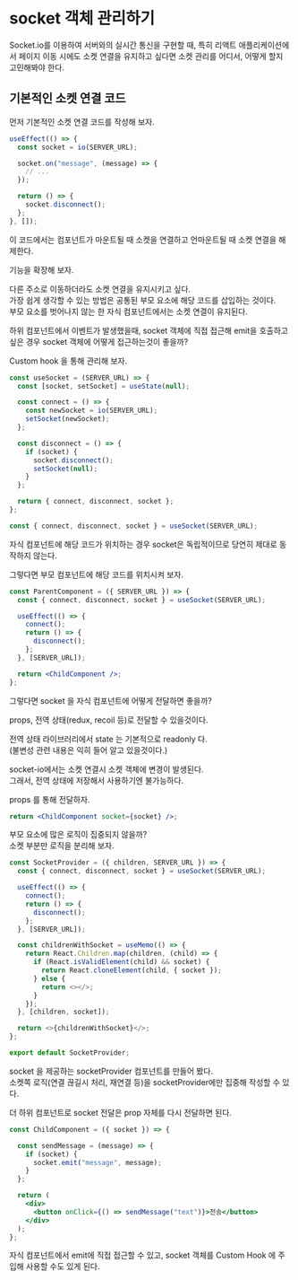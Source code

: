 # socket 객체 관리하기

Socket.io를 이용하여 서버와의 실시간 통신을 구현할 때, 특히 리액트 애플리케이션에서 페이지 이동 시에도 소켓 연결을 유지하고 싶다면 소켓 관리를 어디서, 어떻게 할지 고민해봐야 한다.  

## 기본적인 소켓 연결 코드
먼저 기본적인 소켓 연결 코드를 작성해 보자.  

```jsx
useEffect(() => {
  const socket = io(SERVER_URL);

  socket.on("message", (message) => {
    // ...
  });

  return () => {
    socket.disconnect();
  };
}, []);
```

이 코드에서는 컴포넌트가 마운트될 때 소켓을 연결하고 언마운트될 때 소켓 연결을 해제한다.  

기능을 확장해 보자.

다른 주소로 이동하더라도 소켓 연결을 유지시키고 싶다.  
가장 쉽게 생각할 수 있는 방법은 공통된 부모 요소에 해당 코드를 삽입하는 것이다.   
부모 요소를 벗어나지 않는 한 자식 컴포넌트에서는 소켓 연결이 유지된다.

하위 컴포넌트에서 이벤트가 발생했을때, socket 객체에 직접 접근해 emit을 호출하고 싶은 경우 socket 객체에 어떻게 접근하는것이 좋을까?

Custom hook 을 통해 관리해 보자.  

```jsx
const useSocket = (SERVER_URL) => {
  const [socket, setSocket] = useState(null);

  const connect = () => {
    const newSocket = io(SERVER_URL);
    setSocket(newSocket);
  };

  const disconnect = () => {
    if (socket) {
      socket.disconnect();
      setSocket(null);
    }
  };

  return { connect, disconnect, socket };
};
```

```js
const { connect, disconnect, socket } = useSocket(SERVER_URL);
```
자식 컴포넌트에 해당 코드가 위치하는 경우 socket은 독립적이므로 당연히 제대로 동작하지 않는다.  

그렇다면 부모 컴포넌트에 해당 코드를 위치시켜 보자.

```jsx
const ParentComponent = ({ SERVER_URL }) => {
  const { connect, disconnect, socket } = useSocket(SERVER_URL);

  useEffect(() => {
    connect();
    return () => {
      disconnect();
    };
  }, [SERVER_URL]);

  return <ChildComponent />;
};

```

그렇다면 socket 을 자식 컴포넌트에 어떻게 전달하면 좋을까?

props, 전역 상태(redux, recoil 등)로 전달할 수 있을것이다.

전역 상태 라이브러리에서 state 는 기본적으로 readonly 다.  
(불변성 관련 내용은 익히 들어 알고 있을것이다.)

socket-io에서는 소켓 연결시 소켓 객체에 변경이 발생된다.  
그래서, 전역 상태에 저장해서 사용하기엔 불가능하다.

props 를 통해 전달하자.  

```jsx
return <ChildComponent socket={socket} />;
```

부모 요소에 많은 로직이 집중되지 않을까?  
소켓 부분만 로직을 분리해 보자.

```ts
const SocketProvider = ({ children, SERVER_URL }) => {
  const { connect, disconnect, socket } = useSocket(SERVER_URL);

  useEffect(() => {
    connect();
    return () => {
      disconnect();
    };
  }, [SERVER_URL]);

  const childrenWithSocket = useMemo(() => {
    return React.Children.map(children, (child) => {
      if (React.isValidElement(child) && socket) {
        return React.cloneElement(child, { socket });
      } else {
        return <></>;
      }
    });
  }, [children, socket]);

  return <>{childrenWithSocket}</>;
};

export default SocketProvider;
```

socket 을 제공하는 socketProvider 컴포넌트를 만들어 봤다.  
소켓쪽 로직(연결 끊길시 처리, 재연결 등)을 socketProvider에만 집중해 작성할 수 있다.  

더 하위 컴포넌트로 socket 전달은 prop 자체를 다시 전달하면 된다.  

```jsx
const ChildComponent = ({ socket }) => {

  const sendMessage = (message) => {
    if (socket) {
      socket.emit("message", message);
    }
  };

  return (
    <div>
      <button onClick={() => sendMessage("text")}>전송</button>
    </div>
  );
};
```
자식 컴포넌트에서 emit에 직접 접근할 수 있고, socket 객체를 Custom Hook 에 주입해 사용할 수도 있게 된다.  
